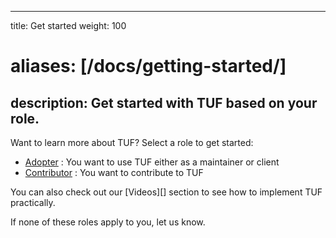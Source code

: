 
---
title: Get started
weight: 100
# aliases: [/docs/getting-started/]
description: Get started with TUF based on your role.
---

Want to learn more about TUF? Select a role to get started:

<div class="l-get-started-buttons justify-content-start mt-3 ms-3">

- [Adopter](adopter/) : You want to use TUF either as a maintainer or client
- [Contributor](contributor/) : You want to contribute to TUF

</div>

You can also check out our [Videos][] section to see how to implement TUF practically. 


 If none of these roles apply to you, let us know.


